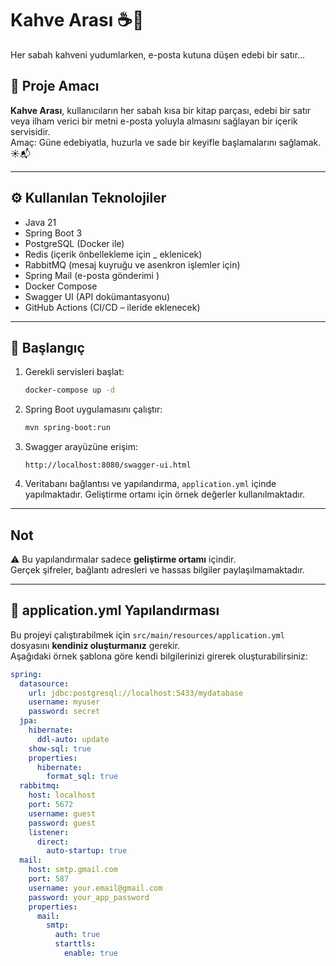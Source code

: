 # Kahve Arası ☕📖

Her sabah kahveni yudumlarken, e-posta kutuna düşen edebi bir satır...

## 📌 Proje Amacı

**Kahve Arası**, kullanıcıların her sabah kısa bir kitap parçası, edebi bir satır veya ilham verici bir metni e-posta yoluyla almasını sağlayan bir içerik servisidir.  
Amaç: Güne edebiyatla, huzurla ve sade bir keyifle başlamalarını sağlamak. ☀️📬

---

## ⚙️ Kullanılan Teknolojiler

- Java 21
- Spring Boot 3
- PostgreSQL (Docker ile)
- Redis (içerik önbellekleme için _ eklenicek)
- RabbitMQ (mesaj kuyruğu ve asenkron işlemler için)
- Spring Mail (e-posta gönderimi )
- Docker Compose
- Swagger UI (API dokümantasyonu)
- GitHub Actions (CI/CD – ileride eklenecek)

---

## 🚀 Başlangıç

1. Gerekli servisleri başlat:

   ```bash
   docker-compose up -d
   ```

2. Spring Boot uygulamasını çalıştır:

   ```bash
   mvn spring-boot:run
   ```

3. Swagger arayüzüne erişim:

   ```
   http://localhost:8080/swagger-ui.html
   ```

4. Veritabanı bağlantısı ve yapılandırma, `application.yml` içinde yapılmaktadır. Geliştirme ortamı için örnek değerler kullanılmaktadır.

---

##  Not

⚠️ Bu yapılandırmalar sadece **geliştirme ortamı** içindir.  
Gerçek şifreler, bağlantı adresleri ve hassas bilgiler paylaşılmamaktadır.

---
## 🔧 application.yml Yapılandırması

Bu projeyi çalıştırabilmek için `src/main/resources/application.yml` dosyasını **kendiniz oluşturmanız** gerekir.  
Aşağıdaki örnek şablona göre kendi bilgilerinizi girerek oluşturabilirsiniz:

```yaml
spring:
  datasource:
    url: jdbc:postgresql://localhost:5433/mydatabase
    username: myuser
    password: secret
  jpa:
    hibernate:
      ddl-auto: update
    show-sql: true
    properties:
      hibernate:
        format_sql: true
  rabbitmq:
    host: localhost
    port: 5672
    username: guest
    password: guest
    listener:
      direct:
        auto-startup: true
  mail:
    host: smtp.gmail.com
    port: 587
    username: your.email@gmail.com
    password: your_app_password
    properties:
      mail:
        smtp:
          auth: true
          starttls:
            enable: true
